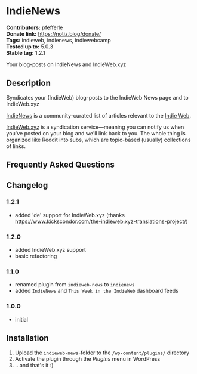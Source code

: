 # IndieNews #

**Contributors:** pfefferle  
**Donate link:** https://notiz.blog/donate/  
**Tags:** indieweb, indienews, indiewebcamp  
**Tested up to:** 5.0.3  
**Stable tag:** 1.2.1  

Your blog-posts on IndieNews and IndieWeb.xyz

## Description ##

Syndicates your (IndieWeb) blog-posts to the IndieWeb News page and to IndieWeb.xyz

[IndieNews](http://news.indieweb.org) is a community-curated list of articles relevant to the [Indie Web](http://indieweb.org/).

[IndieWeb.xyz](http://indieweb.xyz) is a syndication service—meaning you can notify us when you've posted on your blog and we'll link back to you. The whole thing is organized like Reddit into subs, which are topic-based (usually) collections of links.

## Frequently Asked Questions ##

## Changelog ##

### 1.2.1 ###

* added 'de' support for IndieWeb.xyz (thanks https://www.kickscondor.com/the-indieweb.xyz-translations-project/)

### 1.2.0 ###

* added IndieWeb.xyz support
* basic refactoring

### 1.1.0 ###

* renamed plugin from `indieweb-news` to `indienews`
* added `IndieNews` and `This Week in the IndieWeb` dashboard feeds

### 1.0.0 ###

* initial

## Installation ##

1. Upload the `indieweb-news`-folder to the `/wp-content/plugins/` directory
2. Activate the plugin through the *Plugins* menu in WordPress
3. ...and that's it :)
